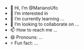 - 👋 Hi, I’m @MarianoUfo
- 👀 I’m interested in 
- 🌱 I’m currently learning ...
- 💞️ I’m looking to collaborate on ...
- 📫 How to reach me ...
- 😄 Pronouns: ...
- ⚡ Fun fact: ...

<!---
MarianoUfo/MarianoUfo is a ✨ special ✨ repository because its `README.md` (this file) appears on your GitHub profile.
You can click the Preview link to take a look at your changes.
--->
